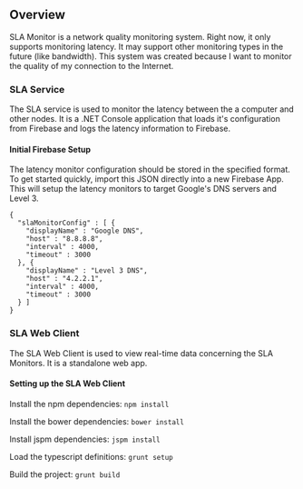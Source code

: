 ## Overview
SLA Monitor is a network quality monitoring system. 
Right now, it only supports monitoring latency.
It may support other monitoring types in the future (like bandwidth).
This system was created because I want to monitor the quality of my connection to the Internet.

### SLA Service
The SLA service is used to monitor the latency between the a computer and other nodes.
It is a .NET Console application that loads it's configuration from Firebase
and logs the latency information to Firebase.

#### Initial Firebase Setup
The latency monitor configuration should be stored in the specified format. To get started quickly,
import this JSON directly into a new Firebase App. This will setup the latency monitors to target
Google's DNS servers and Level 3.

    {
      "slaMonitorConfig" : [ {
        "displayName" : "Google DNS",
        "host" : "8.8.8.8",
        "interval" : 4000,
        "timeout" : 3000
      }, {
        "displayName" : "Level 3 DNS",
        "host" : "4.2.2.1",
        "interval" : 4000,
        "timeout" : 3000
      } ]
    }
    
### SLA Web Client
The SLA Web Client is used to view real-time data concerning the SLA Monitors. It is a standalone web app.

#### Setting up the SLA Web Client
Install the npm dependencies:
`npm install`

Install the bower dependencies:
`bower install`

Install jspm dependencies:
`jspm install`

Load the typescript definitions:
`grunt setup`

Build the project:
`grunt build`

